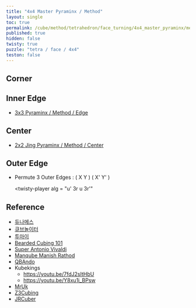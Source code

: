 ```yaml
---
title: "4x4 Master Pyraminx / Method"
layout: single
toc: true
permalink: /cube/method/tetrahedron/face_turning/4x4_master_pyraminx/method
published: true
hidden: false
twisty: true
puzzle: "tetra / face / 4x4"
teston: false
---
```

<span
  id     = "cube"
  puzzle = "{{page.puzzle}}"
  teston = "{{page.teston}}"
  experimental-stickering   = "full"
  experimental-setup-alg    = ""
  experimental-setup-anchor = "end" >
</span>
<!-- <div id="test"></div> -->

<head>
  <base target="_blank">
</head>



## Corner



## Inner Edge

- [3x3 Pyraminx / Method / Edge](/cube/method/tetrahedron/face_turning/3x3_pyraminx/method#edge)



## Center

- [2x2 Jing Pyraminx / Method / Center](/cube/method/tetrahedron/face_turning/2x2_jing_pyraminx/method#center)



## Outer Edge

- Permute 3 Outer Edges : ( X Y ) ( X' Y' )

  <twisty-player
    alg = "u' 3r u 3r'"
  ></twisty-player>



## Reference

- [듀나메스](https://youtu.be/7_c3Tq3HXXw)
- [큐브놀이터](https://youtu.be/_8BFbOnrjPg)
- [투마이](https://youtu.be/i1o5SqqKBlg)
- [Bearded Cubing 101](https://youtu.be/h3P1BRP1TuM)
- [Super Antonio Vivaldi](https://youtu.be/J7bBmOAeEGE)
- [Manqube Manish Rathod](https://youtu.be/VtPD-UQ4KO8)
- [QBAndo](https://youtu.be/KR9KG3SRtto)
- Kubekings
  - <https://youtu.be/7fdJ2sItHbU>
  - <https://youtu.be/Y8xu1i_BPsw>
- [MrUk](https://youtu.be/EamwvhmHC7Q)
- [Z3Cubing](https://youtu.be/tGQDqDcSa6U)
- [JRCuber](https://youtu.be/rK-xK-0HUxw)